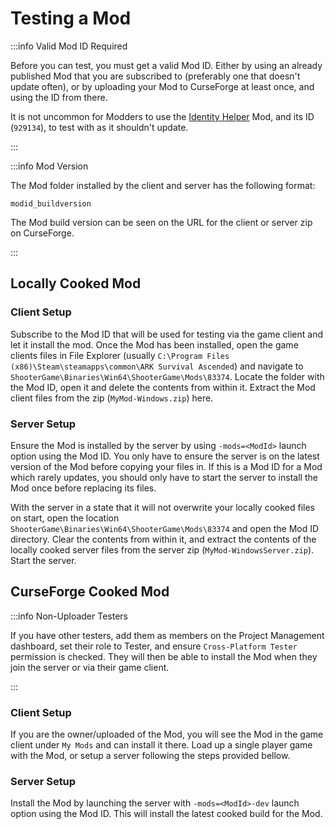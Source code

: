 # Testing a Mod
:::info Valid Mod ID Required

Before you can test, you must get a valid Mod ID. Either by using an already published
Mod that you are subscribed to (preferably one that doesn't update often), or by
uploading your Mod to CurseForge at least once, and using the ID from there. 

It is
not uncommon for Modders to use the 
[Identity Helper](https://curseforge.com/ark-survival-ascended/mods/identity-helper) 
Mod, and its ID (`929134`), to test with as it shouldn't update.

:::

:::info Mod Version

The Mod folder installed by the client and server has the following format:

```
modid_buildversion
```

The Mod build version can be seen on the URL for the client or server zip on CurseForge.

:::

## Locally Cooked Mod
### Client Setup
Subscribe to the Mod ID that will be used for testing via the game client and let it
install the mod. Once the Mod has been installed, open the game clients files in
File Explorer (usually 
`C:\Program Files (x86)\Steam\steamapps\common\ARK Survival Ascended`) and navigate to
`ShooterGame\Binaries\Win64\ShooterGame\Mods\83374`. Locate the folder with the Mod ID,
open it and delete the contents from within it. Extract the Mod client files from the 
zip (`MyMod-Windows.zip`) here.

### Server Setup
Ensure the Mod is installed by the server by using `-mods=<ModId>` launch option using
the Mod ID. You only have to ensure the server is on the latest version of the Mod
before copying your files in. If this is a Mod ID for a Mod which rarely updates, you 
should only have to start the server to install the Mod once before replacing its files.

With the server in a state that it will not overwrite your locally cooked files on start,
open the location `ShooterGame\Binaries\Win64\ShooterGame\Mods\83374` and open the Mod ID
directory. Clear the contents from within it, and extract the contents of the locally
cooked server files from the server zip (`MyMod-WindowsServer.zip`). Start the server.

## CurseForge Cooked Mod
:::info Non-Uploader Testers

If you have other testers, add them as members on the Project Management dashboard, set
their role to Tester, and ensure `Cross-Platform Tester` permission is checked. They
will then be able to install the Mod when they join the server or via their game client.

:::

### Client Setup
If you are the owner/uploaded of the Mod, you will see the Mod in the game client under
`My Mods` and can install it there. Load up a single player game with the Mod, or setup
a server following the steps provided bellow.

### Server Setup
Install the Mod by launching the server with `-mods=<ModId>-dev` launch option using the
Mod ID. This will install the latest cooked build for the Mod.
